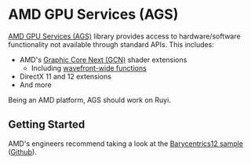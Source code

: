 # AMD GPU Services (AGS)

[AMD GPU Services (AGS)](https://gpuopen.com/gaming-product/amd-gpu-services-ags-library/) library provides access to hardware/software functionality not available through standard APIs.  This includes:
* AMD's [Graphic Core Next (GCN)](https://en.wikipedia.org/wiki/Graphics_Core_Next) shader extensions
    * Including [wavefront-wide functions](https://gpuopen.com/gcn-shader-extensions-for-direct3d-and-vulkan/)
* DirectX 11 and 12 extensions
* And more

Being an AMD platform, AGS should work on Ruyi.

## Getting Started

AMD's engineers recommend taking a look at the [Barycentrics12 sample](https://gpuopen.com/gaming-product/barycentrics12-dx12-gcnshader-ext-sample/) ([Github](https://github.com/GPUOpen-LibrariesAndSDKs/Barycentrics12/)).